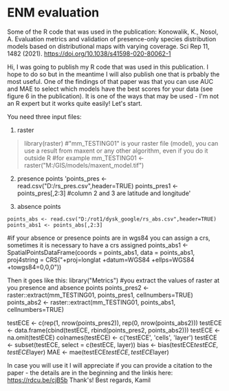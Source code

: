# ENM evaluation
Some of the R code that was used in the publication: 
Konowalik, K., Nosol, A. Evaluation metrics and validation of presence-only species distribution models based on distributional maps with varying coverage. Sci Rep 11, 1482 (2021). https://doi.org/10.1038/s41598-020-80062-1

Hi,
I was going to publish my R code that was used in this publication. I hope to do so but in the meantime I will also publish one that is prbably the most useful. One of the findings of that paper was that you can use AUC and MAE to select which models have the best scores for your data (see figure 6 in the publication). It is one of the ways that may be used - I'm not an R expert but it works quite easily! Let's start.

You need three input files:

1) raster
>library(raster)
>#"mm_TESTING01" is your raster file (model), you can use a result from maxent or any other algorithm, even if you do it outside R
>#for example
>mm_TESTING01 <- raster("M:/GIS/models/maxent_model.tif")

2) presence points
'points_pres <- read.csv("D:/rs_pres.csv",header=TRUE)
points_pres1 <- points_pres[,2:3]
#column 2 and 3 are latitude and longitude'

3) absence points
```
points_abs <- read.csv("D:/rot1/dysk_google/rs_abs.csv",header=TRUE)
points_abs1 <- points_abs[,2:3]
```

#if your absence or presence points are in wgs84 you can assign a crs, sometimes it is necessary to have a crs assigned
points_abs1 <- SpatialPointsDataFrame(coords = points_abs1, data = points_abs1, proj4string = CRS("+proj=longlat +datum=WGS84 +ellps=WGS84 +towgs84=0,0,0"))

Then it goes like this:
library("Metrics")
#you extract the values of raster at you presence and absence points
points_pres2 <- raster::extract(mm_TESTING01, points_pres1, cellnumbers=TRUE)
points_abs2 <- raster::extract(mm_TESTING01, points_abs1, cellnumbers=TRUE)

testECE <- c(rep(1, nrow(points_pres2)), rep(0, nrow(points_abs2)))
testECE <- data.frame(cbind(testECE, rbind(points_pres2, points_abs2)))
testECE <- na.omit(testECE)
colnames(testECE) <- c('testECE', 'cells', 'layer')
testECE <- subset(testECE, select = c(testECE, layer))
bias <- bias(testECE$testECE, testECE$layer)
MAE <- mae(testECE$testECE, testECE$layer)


In case you will use it I will appreciate if you can provide a citation to the paper - the details are in the beginning and the linkis here: https://rdcu.be/cjB5b
Thank's!
Best regards,
Kamil
